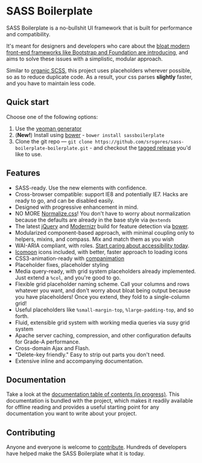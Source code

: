 # SASS Boilerplate

SASS Boilerplate is a no-bullshit UI framework that is built for performance and compatibility.

It's meant for  designers and developers who care about the [bloat modern front-end frameworks like Bootstrap and Foundation are  introducing](http://yycjs.com/not-bootstrap/), and aims to solve these issues with a simplistic,
modular approach.

Similar to [organic SCSS](https://github.com/krasimir/organic-css), this project uses placeholders wherever possible, so as to reduce duplicate code.  As a
result, your css parses **slightly** faster, and you have to maintain less code.


## Quick start

Choose one of the following options:

1. Use the [yeoman generator](https://github.com/srsgores/generator-sass-boilerplate)
2. (**New!**) Install using [bower](http://bower.io") - `bower install sassboilerplate`
3. Clone the git repo — `git clone
   https://github.com/srsgores/sass-boilerplate-boilerplate.git` - and checkout the [tagged
   release](https://github.com/srsgores/SASS-boilerplate/releases) you'd like to
   use.


## Features

* SASS-ready. Use the new elements with confidence.
* Cross-browser compatible: support IE8 and potentially IE7.  Hacks are ready to go, and can be disabled easily.
* Designed with progressive enhancement in mind.
* NO MORE [Normalize.css](http://necolas.github.com/normalize.css/)!  You don't have to worry about normalization
because the defaults are already in the base style via ``@extends``
* The latest [jQuery](http://jquery.com/) and [Modernizr](http://modernizr.com/) build for feature detection via
[bower](http://bower.io).
* Modularized component-based approach, with minimal coupling only to helpers, mixins,
and compass.  Mix and match them as you wish
* WAI-ARIA compliant, with roles.  [Start caring about accessibility today](http://seangoresht.com/index.php/blog/item/design-for-the-blind-wai-aria-explained).
* [Icomoon](https://icomoon.io) icons included, with better, faster approach to loading icons
* CSS3-animation-ready with [companimation](https://github.com/mikefowler/companimation)
* Placeholder fixes, placeholder styling
* Media query-ready, with grid system placeholders already implemented.  Just extend a ``%col``, and you're good to go.
* Flexible grid placeholder naming scheme.  Call your columns and rows whatever you want,
and don't worry about bloat being output because you have placeholders!  Once you extend,
they fold to a single-column grid!
* Useful placeholders like ``%small-margin-top``, ``%large-padding-top``, and so forth.
* Fluid, extensible grid system with working media queries via susy grid system
* Apache server caching, compression, and other configuration defaults for
  Grade-A performance.
* Cross-domain Ajax and Flash.
* "Delete-key friendly." Easy to strip out parts you don't need.
* Extensive inline and accompanying documentation.


## Documentation

Take a look at the [documentation table of contents (in progress)](doc/TOC.md). This
documentation is bundled with the project, which makes it readily available for
offline reading and provides a useful starting point for any documentation you
want to write about your project.


## Contributing

Anyone and everyone is welcome to [contribute](CONTRIBUTING.md). Hundreds of
developers have helped make the SASS Boilerplate what it is today.